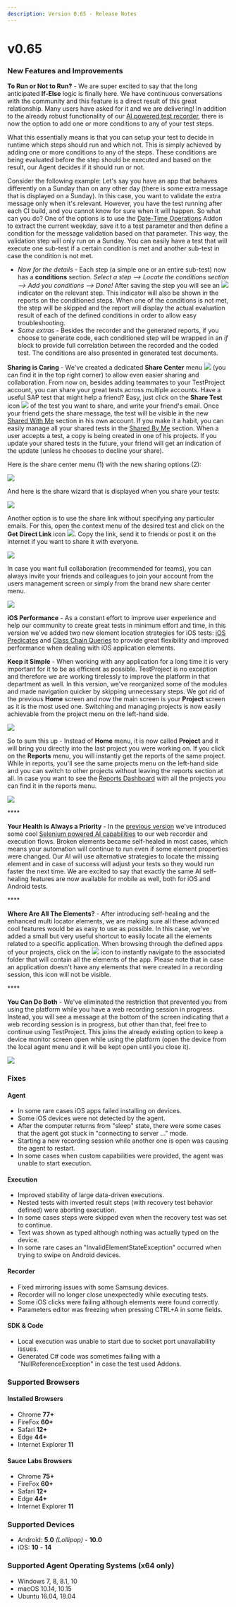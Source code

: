 ```yaml
---
description: Version 0.65 - Release Notes
---
```


# v0.65

### New Features and Improvements

**To Run or Not to Run?** - We are super excited to say that the long anticipated **If-Else** logic is finally here. We have continuous conversations with the community and this feature is a direct result of this great relationship. Many users have asked for it and we are delivering! In addition to the already robust functionality of our [AI powered test recorder](https://blog.testproject.io/2020/09/23/ai-in-test-automation-discover-how-it-works/), there is now the option to add one or more conditions to any of your test steps. 

What this essentially means is that you can setup your test to decide in runtime which steps should run and which not. This is simply achieved by adding one or more conditions to any of the steps. These conditions are being evaluated before the step should be executed and based on the result, our Agent decides if it should run or not. 

Consider the following example: Let's say you have an app that behaves differently on a Sunday than on any other day \(there is some extra message that is displayed on a Sunday\). In this case, you want to validate the extra message only when it's relevant. However, you have the test running after each CI build, and you cannot know for sure when it will happen. So what can you do? One of the options is to use the [Date-Time Operations](https://addons.testproject.io/date-time-operations) Addon to extract the current weekday, save it to a test parameter and then define a condition for the message validation based on that parameter. This way, the validation step will only run on a Sunday. You can easily have a test that will execute one sub-test if a certain condition is met and another sub-test in case the condition is not met.

* _Now for the details_ - Each step \(a simple one or an entire sub-test\) now has a **conditions** section. _Select a step --&gt; Locate the conditions section --&gt; Add you conditions --&gt; Done!_ After saving the step you will see an ![](https://storage-static.testproject.io/release-notes/0.65/conditions-icon.png) indicator on the relevant step. This indicator will also be shown in the reports on the conditioned steps. When one of the conditions is not met, the step will be skipped and the report will display the actual evaluation result of each of the defined conditions in order to allow easy troubleshooting.
* _Some extras_ - Besides the recorder and the generated reports, if you choose to generate code, each conditioned step will be wrapped in an _if_ block to provide full correlation between the recorded and the coded test. The conditions are also presented in generated test documents.

  
  
**Sharing is Caring** - We've created a dedicated **Share Center** menu ![](https://storage-static.testproject.io/release-notes/0.65/share-center-icon.png) \(you can find it in the top right corner\) to allow even easier sharing and collaboration. From now on, besides adding teammates to your TestProject account, you can share your great tests across multiple accounts. Have a useful SAP test that might help a friend? Easy, just click on the **Share Test** icon ![](https://storage-static.testproject.io/release-notes/0.65/share-icon.png) of the test you want to share, and write your friend's email. Once your friend gets the share message, the test will be visible in the new [Shared With Me](https://app.testproject.io/#/shared-tests/with-me) section in his own account. If you make it a habit, you can easily manage all your shared tests in the [Shared By Me](https://app.testproject.io/#/shared-tests/by-me) section. When a user accepts a test, a copy is being created in one of his projects. If you update your shared tests in the future, your friend will get an indication of the update \(unless he chooses to decline your share\).

Here is the share center menu \(1\) with the new sharing options \(2\):

![](https://storage-static.testproject.io/release-notes/0.65/share-center-menu-options.png)

And here is the share wizard that is displayed when you share your tests:

![](https://storage-static.testproject.io/release-notes/0.65/share-wizard.png)

Another option is to use the share link without specifying any particular emails. For this, open the context menu of the desired test and click on the **Get Direct Link** icon ![](https://storage-static.testproject.io/release-notes/0.65/get-link-icon.png). Copy the link, send it to friends or post it on the internet if you want to share it with everyone.

![](https://storage-static.testproject.io/release-notes/0.65/share-options-context.png)

In case you want full collaboration \(recommended for teams\), you can always invite your friends and colleagues to join your account from the users management screen or simply from the brand new share center menu.

![](https://storage-static.testproject.io/release-notes/0.65/invite-teammate.gif)

  
  
**iOS Performance** - As a constant effort to improve user experience and help our community to create great tests in minimum effort and time, in this version we've added two new element location strategies for iOS tests: [iOS Predicates](http://appium.io/docs/en/writing-running-appium/ios/ios-predicate/) and [Class Chain Queries](https://github.com/facebookarchive/WebDriverAgent/wiki/Class-Chain-Queries-Construction-Rules) to provide great flexibility and improved performance when dealing with iOS application elements.  


  
**Keep it Simple** - When working with any application for a long time it is very important for it to be as efficient as possible. TestProject is no exception and therefore we are working tirelessly to improve the platform in that department as well. In this version, we've reorganized some of the modules and made navigation quicker by skipping unnecessary steps. We got rid of the previous **Home** screen and now the main screen is your **Project** screen as it is the most used one. Switching and managing projects is now easily achievable from the project menu on the left-hand side.

![](https://storage-static.testproject.io/release-notes/0.65/projects-menu.gif)

So to sum this up - Instead of **Home** menu, it is now called **Project** and it will bring you directly into the last project you were working on. If you click on the **Reports** menu, you will instantly get the reports of the same project. While in reports, you'll see the same projects menu on the left-hand side and you can switch to other projects without leaving the reports section at all. In case you want to see the [Reports Dashboard](https://app.testproject.io/#/reports) with all the projects you can find it in the reports menu.

![](https://storage-static.testproject.io/release-notes/0.65/reports-dashboard.png)

\*\*\*\*

**Your Health is Always a Priority** - In the [previous version](https://docs.testproject.io/releases/v0.64) we've introduced some cool [Selenium powered AI capabilities](https://blog.testproject.io/2020/09/23/ai-in-test-automation-discover-how-it-works/) to our web recorder and execution flows. Broken elements became self-healed in most cases, which means your automation will continue to run even if some element properties were changed. Our AI will use alternative strategies to locate the missing element and in case of success will adjust your tests so they would run faster the next time. We are excited to say that exactly the same AI self-healing features are now available for mobile as well, both for iOS and Android tests.

\*\*\*\*

**Where Are All The Elements?** - After introducing self-healing and the enhanced multi locator elements, we are making sure all these advanced cool features would be as easy to use as possible. In this case, we've added a small but very useful shortcut to easily locate all the elements related to a specific application. When browsing through the defined apps of your projects, click on the ![](https://storage-static.testproject.io/release-notes/0.65/elements-icon.png) icon to instantly navigate to the associated folder that will contain all the elements of the app. Please note that in case an application doesn't have any elements that were created in a recording session, this icon will not be visible.

\*\*\*\*

**You Can Do Both** - We've eliminated the restriction that prevented you from using the platform while you have a web recording session in progress. Instead, you will see a message at the bottom of the screen indicating that a web recording session is in progress, but other than that, feel free to continue using TestProject. This joins the already existing option to keep a device monitor screen open while using the platform \(open the device from the local agent menu and it will be kept open until you close it\).  

![](https://storage-static.testproject.io/release-notes/0.65/recorder-session-message.png)

### Fixes

#### Agent

* In some rare cases iOS apps failed installing on devices.
* Some iOS devices were not detected by the agent.
* After the computer returns from "sleep" state, there were some cases that the agent got stuck in "connecting to server ..." mode.
* Starting a new recording session while another one is open was causing the agent to restart.
* In some cases when custom capabilities were provided, the agent was unable to start execution.

#### Execution

* Improved stability of large data-driven executions.
* Nested tests with inverted result steps \(with recovery test behavior defined\) were aborting execution.
* In some cases steps were skipped even when the recovery test was set to continue.
* Text was shown as typed although nothing was actually typed on the device.
* In some rare cases an "InvalidElementStateException" occurred when trying to swipe on Android devices.

#### Recorder

* Fixed mirroring issues with some Samsung devices.
* Recorder will no longer close unexpectedly while executing tests.
* Some iOS clicks were failing although elements were found correctly.
* Parameters editor was freezing when pressing CTRL+A in some fields.

#### SDK & Code

* Local execution was unable to start due to socket port unavailability issues.
* Generated C\# code was sometimes failing with a "NullReferenceException" in case the test used Addons.

### Supported Browsers

#### Installed Browsers

* Chrome **77+**
* FireFox **60+**
* Safari **12+**
* Edge **44+**
* Internet Explorer **11**

#### Sauce Labs Browsers

* Chrome **75+**
* FireFox **60+**
* Safari **12+**
* Edge **44+**
* Internet Explorer **11**

### Supported Devices

* Android: **5.0** _\(Lollipop\)_ - **10.0**
* iOS: **10** - **14**

### Supported Agent Operating Systems \(x64 only\)

* Windows 7, 8, 8.1, 10
* macOS 10.14, 10.15
* Ubuntu 16.04, 18.04 


